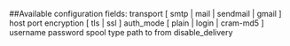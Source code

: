 ##Available configuration fields:
transport [ smtp | mail | sendmail | gmail ]
host
port
encryption [ tls | ssl ]
auth_mode [ plain | login | cram-md5 ]
username
password
spool
type
path
to
from
disable_delivery